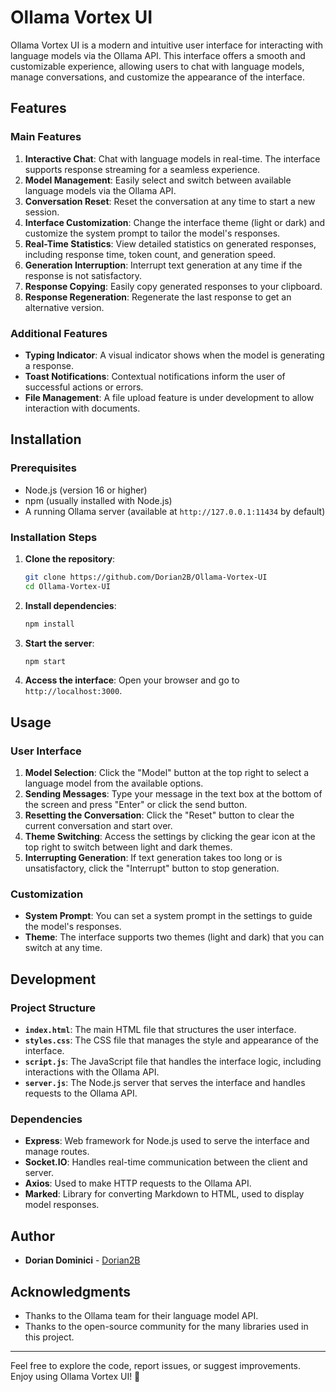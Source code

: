 
# Ollama Vortex UI

Ollama Vortex UI is a modern and intuitive user interface for interacting with language models via the Ollama API. This interface offers a smooth and customizable experience, allowing users to chat with language models, manage conversations, and customize the appearance of the interface.

## Features

### Main Features

1. **Interactive Chat**: Chat with language models in real-time. The interface supports response streaming for a seamless experience.
2. **Model Management**: Easily select and switch between available language models via the Ollama API.
3. **Conversation Reset**: Reset the conversation at any time to start a new session.
4. **Interface Customization**: Change the interface theme (light or dark) and customize the system prompt to tailor the model's responses.
5. **Real-Time Statistics**: View detailed statistics on generated responses, including response time, token count, and generation speed.
6. **Generation Interruption**: Interrupt text generation at any time if the response is not satisfactory.
7. **Response Copying**: Easily copy generated responses to your clipboard.
8. **Response Regeneration**: Regenerate the last response to get an alternative version.

### Additional Features

- **Typing Indicator**: A visual indicator shows when the model is generating a response.
- **Toast Notifications**: Contextual notifications inform the user of successful actions or errors.
- **File Management**: A file upload feature is under development to allow interaction with documents.

## Installation

### Prerequisites

- Node.js (version 16 or higher)
- npm (usually installed with Node.js)
- A running Ollama server (available at `http://127.0.0.1:11434` by default)

### Installation Steps

1. **Clone the repository**:
   ```bash
   git clone https://github.com/Dorian2B/Ollama-Vortex-UI
   cd Ollama-Vortex-UI
   ```

2. **Install dependencies**:
   ```bash
   npm install
   ```

3. **Start the server**:
   ```bash
   npm start
   ```

4. **Access the interface**:
   Open your browser and go to `http://localhost:3000`.

## Usage

### User Interface

1. **Model Selection**: Click the "Model" button at the top right to select a language model from the available options.
2. **Sending Messages**: Type your message in the text box at the bottom of the screen and press "Enter" or click the send button.
3. **Resetting the Conversation**: Click the "Reset" button to clear the current conversation and start over.
4. **Theme Switching**: Access the settings by clicking the gear icon at the top right to switch between light and dark themes.
5. **Interrupting Generation**: If text generation takes too long or is unsatisfactory, click the "Interrupt" button to stop generation.

### Customization

- **System Prompt**: You can set a system prompt in the settings to guide the model's responses.
- **Theme**: The interface supports two themes (light and dark) that you can switch at any time.

## Development

### Project Structure

- **`index.html`**: The main HTML file that structures the user interface.
- **`styles.css`**: The CSS file that manages the style and appearance of the interface.
- **`script.js`**: The JavaScript file that handles the interface logic, including interactions with the Ollama API.
- **`server.js`**: The Node.js server that serves the interface and handles requests to the Ollama API.

### Dependencies

- **Express**: Web framework for Node.js used to serve the interface and manage routes.
- **Socket.IO**: Handles real-time communication between the client and server.
- **Axios**: Used to make HTTP requests to the Ollama API.
- **Marked**: Library for converting Markdown to HTML, used to display model responses.

## Author

- **Dorian Dominici** - [Dorian2B](https://github.com/Dorian2B)

## Acknowledgments

- Thanks to the Ollama team for their language model API.
- Thanks to the open-source community for the many libraries used in this project.

---

Feel free to explore the code, report issues, or suggest improvements. Enjoy using Ollama Vortex UI! 🚀
